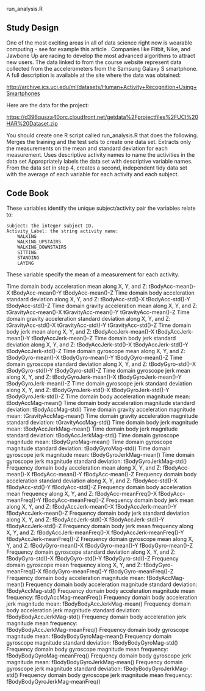 run_analysis.R


Study Design
------------


One of the most exciting areas in all of data science right now is wearable computing - see for example this article . Companies like Fitbit, Nike, and 
Jawbone Up are racing to develop the most advanced algorithms to attract new users. The data linked to from the course website represent data collected 
from the accelerometers from the Samsung Galaxy S smartphone. A full description is available at the site where the data was obtained: 

http://archive.ics.uci.edu/ml/datasets/Human+Activity+Recognition+Using+Smartphones 

Here are the data for the project: 

https://d396qusza40orc.cloudfront.net/getdata%2Fprojectfiles%2FUCI%20HAR%20Dataset.zip 

You should create one R script called run_analysis.R that does the following. 
Merges the training and the test sets to create one data set.
Extracts only the measurements on the mean and standard deviation for each measurement. 
Uses descriptive activity names to name the activities in the data set
Appropriately labels the data set with descriptive variable names. 
From the data set in step 4, creates a second, independent tidy data set with the average of each variable for each activity and each subject.

Code Book
---------


These variables identify the unique subject/activity pair the variables relate to:

	subject: the integer subject ID.
	Activity_Label: the string activity name:
		WALKING
		WALKING_UPSTAIRS
		WALKING_DOWNSTAIRS
		SITTING
		STANDING
		LAYING

These variable specify the mean of a measurement for each activity.

Time domain body acceleration mean along X, Y, and Z:
	tBodyAcc-mean()-X
	tBodyAcc-mean()-Y
	tBodyAcc-mean()-Z
Time domain body acceleration standard deviation along X, Y, and Z:
	tBodyAcc-std()-X
	tBodyAcc-std()-Y
	tBodyAcc-std()-Z
Time domain gravity acceleration mean along X, Y, and Z:
	tGravityAcc-mean()-X
	tGravityAcc-mean()-Y
	tGravityAcc-mean()-Z
Time domain gravity acceleration standard deviation along X, Y, and Z:
	tGravityAcc-std()-X
	tGravityAcc-std()-Y
	tGravityAcc-std()-Z
Time domain body jerk mean along X, Y, and Z:
	tBodyAccJerk-mean()-X
	tBodyAccJerk-mean()-Y
	tBodyAccJerk-mean()-Z
Time domain body jerk standard deviation along X, Y, and Z:
 	tBodyAccJerk-std()-X
	tBodyAccJerk-std()-Y
	tBodyAccJerk-std()-Z
Time domain gyroscope mean along X, Y, and Z:
	tBodyGyro-mean()-X 
	tBodyGyro-mean()-Y 
	tBodyGyro-mean()-Z 
Time domain gyroscope standard deviation along X, Y, and Z:
	tBodyGyro-std()-X
	tBodyGyro-std()-Y
	tBodyGyro-std()-Z
Time domain gyroscope jerk mean along X, Y, and Z:
	tBodyGyroJerk-mean()-X
	tBodyGyroJerk-mean()-Y
	tBodyGyroJerk-mean()-Z
Time domain gyroscope jerk standard deviation along X, Y, and Z:
	tBodyGyroJerk-std()-X
	tBodyGyroJerk-std()-Y
	tBodyGyroJerk-std()-Z
Time domain body acceleration magnitude mean:
	tBodyAccMag-mean()
Time domain body acceleration magnitude standard deviation:
	tBodyAccMag-std()
Time domain gravity acceleration magnitude mean:
	tGravityAccMag-mean()
Time domain gravity acceleration magnitude standard deviation:
	tGravityAccMag-std()
Time domain body jerk magnitude mean:
	tBodyAccJerkMag-mean()
Time domain body jerk magnitude standard deviation:
	tBodyAccJerkMag-std()
Time domain gyroscope magnitude mean:
	tBodyGyroMag-mean()
Time domain gyroscope magnitude standard deviation:
	tBodyGyroMag-std()
Time domain gyroscope jerk magnitude mean:
	tBodyGyroJerkMag-mean()
Time domain gyroscope jerk magnitude standard deviation:
	tBodyGyroJerkMag-std()
Frequency domain body acceleration mean along X, Y, and Z:
	fBodyAcc-mean()-X
	fBodyAcc-mean()-Y
	fBodyAcc-mean()-Z
Frequency domain body acceleration standard deviation along X, Y, and Z:
	fBodyAcc-std()-X 
	fBodyAcc-std()-Y
	fBodyAcc-std()-Z
Frequency domain body acceleration mean frequency along X, Y, and Z:
	fBodyAcc-meanFreq()-X
	fBodyAcc-meanFreq()-Y
	fBodyAcc-meanFreq()-Z
Frequency domain body jerk mean along X, Y, and Z:
	fBodyAccJerk-mean()-X
	fBodyAccJerk-mean()-Y
	fBodyAccJerk-mean()-Z
Frequency domain body jerk standard deviation along X, Y, and Z:
	fBodyAccJerk-std()-X
	fBodyAccJerk-std()-Y
	fBodyAccJerk-std()-Z
Frequency domain body jerk mean frequency along X, Y, and Z:
	fBodyAccJerk-meanFreq()-X
	fBodyAccJerk-meanFreq()-Y
	fBodyAccJerk-meanFreq()-Z
Frequency domain gyroscope mean along X, Y, and Z:
	fBodyGyro-mean()-X
	fBodyGyro-mean()-Y
	fBodyGyro-mean()-Z
Frequency domain gyroscope standard deviation along X, Y, and Z:
	fBodyGyro-std()-X
	fBodyGyro-std()-Y
	fBodyGyro-std()-Z
Frequency domain gyroscope mean frequency along X, Y, and Z:
	fBodyGyro-meanFreq()-X
	fBodyGyro-meanFreq()-Y
	fBodyGyro-meanFreq()-Z
Frequency domain body acceleration magnitude mean:
	fBodyAccMag-mean()
Frequency domain body acceleration magnitude standard deviation:
	fBodyAccMag-std()
Frequency domain body acceleration magnitude mean frequency:
	fBodyAccMag-meanFreq()
Frequency domain body acceleration jerk magnitude mean:
	fBodyBodyAccJerkMag-mean()
Frequency domain body acceleration jerk magnitude standard deviation:
	fBodyBodyAccJerkMag-std()
Frequency domain body acceleration jerk magnitude mean frequency:	
	fBodyBodyAccJerkMag-meanFreq()
Frequency domain  body gyroscope magnitude mean:
	fBodyBodyGyroMag-mean()
Frequency domain gyroscope magnitude standard deviation:
	fBodyBodyGyroMag-std()
Frequency domain body gyroscope magnitude mean frequency:	
	fBodyBodyGyroMag-meanFreq()
Frequency domain body gyroscope jerk magnitude mean:
	fBodyBodyGyroJerkMag-mean()
Frequency domain gyroscope jerk magnitude standard deviation:
	fBodyBodyGyroJerkMag-std()
Frequency domain body gyroscope jerk magnitude mean frequency:
	fBodyBodyGyroJerkMag-meanFreq()
 
